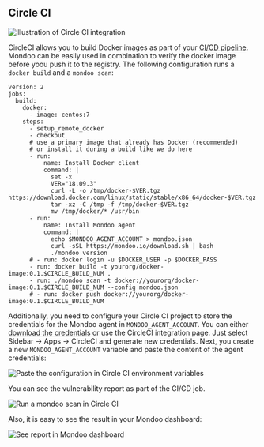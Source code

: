 ## Circle CI

![Illustration of Circle CI integration](../../assets/integration-circleci.png)

CircleCI allows you to build Docker images as part of your [CI/CD pipeline](https://circleci.com/docs/2.0/building-docker-images/). Mondoo can be easily used in combination to verify the docker image before yoou push it to the registry. The following configuration runs a `docker build` and a `mondoo scan`:


```
version: 2
jobs:
  build:
    docker:
      - image: centos:7
    steps:
      - setup_remote_docker
      - checkout
      # use a primary image that already has Docker (recommended)
      # or install it during a build like we do here
      - run:
          name: Install Docker client
          command: |
            set -x
            VER="18.09.3"
            curl -L -o /tmp/docker-$VER.tgz https://download.docker.com/linux/static/stable/x86_64/docker-$VER.tgz
            tar -xz -C /tmp -f /tmp/docker-$VER.tgz
            mv /tmp/docker/* /usr/bin
      - run:
          name: Install Mondoo agent
          command: |
            echo $MONDOO_AGENT_ACCOUNT > mondoo.json
            curl -sSL https://mondoo.io/download.sh | bash
            ./mondoo version
      # - run: docker login -u $DOCKER_USER -p $DOCKER_PASS
      - run: docker build -t yourorg/docker-image:0.1.$CIRCLE_BUILD_NUM .
      - run: ./mondoo scan -t docker://yourorg/docker-image:0.1.$CIRCLE_BUILD_NUM --config mondoo.json
      # - run: docker push docker://yourorg/docker-image:0.1.$CIRCLE_BUILD_NUM
```

Additionally, you need to configure your Circle CI project to store the credentials for the Mondoo agent in `MONDOO_AGENT_ACCOUNT`. You can either [download the credentials](../../agent/installation/registration) or use the CircleCI integration page. Just select Sidebar -> Apps -> CircleCI and generate new credentials. Next, you create a new `MONDOO_AGENT_ACCOUNT` variable and paste the content of the agent credentials:

![Paste the configuration in Circle CI environment variables](../../assets/mondoo-cicd-circleci-setup.png)

You can see the vulnerability report as part of the CI/CD job.

![Run a mondoo scan in Circle CI](../../assets/mondoo-cicd-circleci-result-text.png)

Also, it is easy to see the result in your Mondoo dashboard:

![See report in Mondoo dashboard](../../assets/mondoo-cicd-circleci-result-dashboard.png)